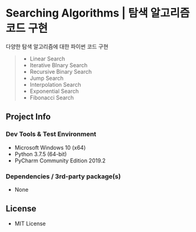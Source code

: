 # Searching Algorithms | 탐색 알고리즘 코드 구현

다양한 탐색 알고리즘에 대한 파이썬 코드 구현

> + Linear Search
> + Iterative BInary Search
> + Recursive Binary Search
> + Jump Search
> + Interpolation Search
> + Exponential Search
> + Fibonacci Search 
>



## Project Info

### Dev Tools & Test Environment
+ Microsoft Windows 10 (x64)
+ Python 3.7.5 (64-bit)
+ PyCharm Community Edition 2019.2
  
### Dependencies / 3rd-party package(s)
+ None



## License

+ MIT License